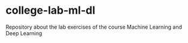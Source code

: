 # college-lab-ml-dl
Repository about the lab exercises of the course Machine Learning and Deep Learning
